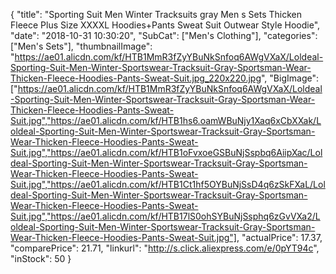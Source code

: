 {
	"title": "Sporting Suit Men Winter Tracksuits gray Men s Sets Thicken Fleece Plus Size XXXXL Hoodies+Pants Sweat Suit Outwear Style Hoodie",
	"date": "2018-10-31 10:30:20",
	"SubCat": ["Men's Clothing"],
	"categories": ["Men's Sets"],
	"thumbnailImage": "https://ae01.alicdn.com/kf/HTB1MmR3fZyYBuNkSnfoq6AWgVXaX/Loldeal-Sporting-Suit-Men-Winter-Sportswear-Tracksuit-Gray-Sportsman-Wear-Thicken-Fleece-Hoodies-Pants-Sweat-Suit.jpg_220x220.jpg",
	"BigImage": ["https://ae01.alicdn.com/kf/HTB1MmR3fZyYBuNkSnfoq6AWgVXaX/Loldeal-Sporting-Suit-Men-Winter-Sportswear-Tracksuit-Gray-Sportsman-Wear-Thicken-Fleece-Hoodies-Pants-Sweat-Suit.jpg","https://ae01.alicdn.com/kf/HTB1hs6.oamWBuNjy1Xaq6xCbXXak/Loldeal-Sporting-Suit-Men-Winter-Sportswear-Tracksuit-Gray-Sportsman-Wear-Thicken-Fleece-Hoodies-Pants-Sweat-Suit.jpg","https://ae01.alicdn.com/kf/HTB1oFvxoeGSBuNjSspbq6AiipXac/Loldeal-Sporting-Suit-Men-Winter-Sportswear-Tracksuit-Gray-Sportsman-Wear-Thicken-Fleece-Hoodies-Pants-Sweat-Suit.jpg","https://ae01.alicdn.com/kf/HTB1Ct1hf5OYBuNjSsD4q6zSkFXaL/Loldeal-Sporting-Suit-Men-Winter-Sportswear-Tracksuit-Gray-Sportsman-Wear-Thicken-Fleece-Hoodies-Pants-Sweat-Suit.jpg","https://ae01.alicdn.com/kf/HTB17lS0ohSYBuNjSsphq6zGvVXa2/Loldeal-Sporting-Suit-Men-Winter-Sportswear-Tracksuit-Gray-Sportsman-Wear-Thicken-Fleece-Hoodies-Pants-Sweat-Suit.jpg"],
	"actualPrice": 17.37,
	"comparePrice": 21.71,
	"linkurl": "http://s.click.aliexpress.com/e/0pYT94c",
	"inStock": 50
}
